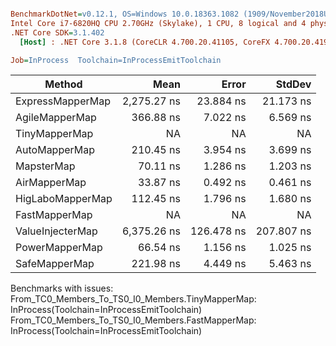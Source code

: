 ``` ini

BenchmarkDotNet=v0.12.1, OS=Windows 10.0.18363.1082 (1909/November2018Update/19H2)
Intel Core i7-6820HQ CPU 2.70GHz (Skylake), 1 CPU, 8 logical and 4 physical cores
.NET Core SDK=3.1.402
  [Host] : .NET Core 3.1.8 (CoreCLR 4.700.20.41105, CoreFX 4.700.20.41903), X64 RyuJIT

Job=InProcess  Toolchain=InProcessEmitToolchain  

```
|           Method |        Mean |      Error |     StdDev |
|----------------- |------------:|-----------:|-----------:|
| ExpressMapperMap | 2,275.27 ns |  23.884 ns |  21.173 ns |
|   AgileMapperMap |   366.88 ns |   7.022 ns |   6.569 ns |
|    TinyMapperMap |          NA |         NA |         NA |
|    AutoMapperMap |   210.45 ns |   3.954 ns |   3.699 ns |
|       MapsterMap |    70.11 ns |   1.286 ns |   1.203 ns |
|     AirMapperMap |    33.87 ns |   0.492 ns |   0.461 ns |
| HigLaboMapperMap |   112.45 ns |   1.796 ns |   1.680 ns |
|    FastMapperMap |          NA |         NA |         NA |
| ValueInjecterMap | 6,375.26 ns | 126.478 ns | 207.807 ns |
|   PowerMapperMap |    66.54 ns |   1.156 ns |   1.025 ns |
|    SafeMapperMap |   221.98 ns |   4.449 ns |   5.463 ns |

Benchmarks with issues:
  From_TC0_Members_To_TS0_I0_Members.TinyMapperMap: InProcess(Toolchain=InProcessEmitToolchain)
  From_TC0_Members_To_TS0_I0_Members.FastMapperMap: InProcess(Toolchain=InProcessEmitToolchain)
